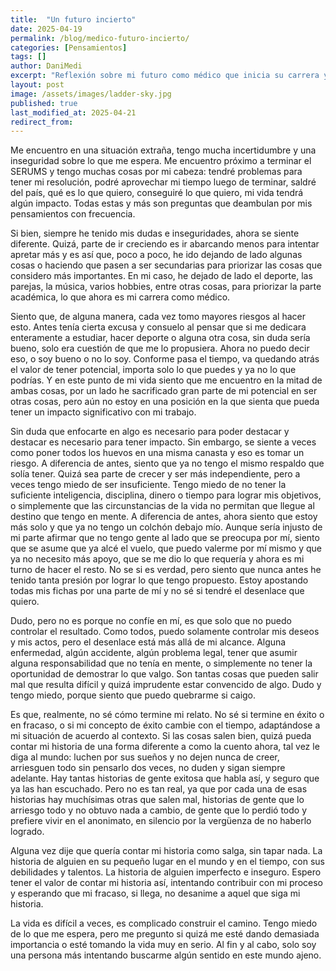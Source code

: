 ```yaml
---
title:  "Un futuro incierto"
date: 2025-04-19
permalink: /blog/medico-futuro-incierto/
categories: [Pensamientos]
tags: []
author: DaniMedi
excerpt: "Reflexión sobre mi futuro como médico que inicia su carrera y las cosas que siento en este momento de mi vida"
layout: post
image: /assets/images/ladder-sky.jpg
published: true
last_modified_at: 2025-04-21
redirect_from:
---
```


Me encuentro en una situación extraña, tengo mucha incertidumbre y una inseguridad sobre lo que me espera. Me encuentro próximo a terminar el SERUMS y tengo muchas cosas por mi cabeza: tendré problemas para tener mi resolución, podré aprovechar mi tiempo luego de terminar, saldré del país, qué es lo que quiero, conseguiré lo que quiero, mi vida tendrá algún impacto. Todas estas y más son preguntas que deambulan por mis pensamientos con frecuencia.

Si bien, siempre he tenido mis dudas e inseguridades, ahora se siente diferente. Quizá, parte de ir creciendo es ir abarcando menos para intentar apretar más y es así que, poco a poco, he ido dejando de lado algunas cosas o haciendo que pasen a ser secundarias para priorizar las cosas que considero más importantes. En mi caso, he dejado de lado el deporte, las parejas, la música, varios hobbies, entre otras cosas, para priorizar la parte académica, lo que ahora es mi carrera como médico.

Siento que, de alguna manera, cada vez tomo mayores riesgos al hacer esto. Antes tenía cierta excusa y consuelo al pensar que si me dedicara enteramente a estudiar, hacer deporte o alguna otra cosa, sin duda sería bueno, solo era cuestión de que me lo propusiera. Ahora no puedo decir eso, o soy bueno o no lo soy. Conforme pasa el tiempo, va quedando atrás el valor de tener potencial, importa solo lo que puedes y ya no lo que podrías. Y en este punto de mi vida siento que me encuentro en la mitad de ambas cosas, por un lado he sacrificado gran parte de mi potencial en ser otras cosas, pero aún no estoy en una posición en la que sienta que pueda tener un impacto significativo con mi trabajo.

Sin duda que enfocarte en algo es necesario para poder destacar y destacar es necesario para tener impacto. Sin embargo, se siente a veces como poner todos los huevos en una misma canasta y eso es tomar un riesgo. A diferencia de antes, siento que ya no tengo el mismo respaldo que solía tener. Quizá sea parte de crecer y ser más independiente, pero a veces tengo miedo de ser insuficiente. Tengo miedo de no tener la suficiente inteligencia, disciplina, dinero o tiempo para lograr mis objetivos, o simplemente que las circunstancias de la vida no permitan que llegue al destino que tengo en mente. A diferencia de antes, ahora siento que estoy más solo y que ya no tengo un colchón debajo mío. Aunque sería injusto de mi parte afirmar que no tengo gente al lado que se preocupa por mí, siento que se asume que ya alcé el vuelo, que puedo valerme por mí mismo y que ya no necesito más apoyo, que se me dio lo que requería y ahora es mi turno de hacer el resto. No se si es verdad, pero siento que nunca antes he tenido tanta presión por lograr lo que tengo propuesto. Estoy apostando todas mis fichas por una parte de mí y no sé si tendré el desenlace que quiero.

Dudo, pero no es porque no confíe en mí, es que solo que no puedo controlar el resultado. Como todos, puedo solamente controlar mis deseos y mis actos, pero el desenlace está más allá de mi alcance. Alguna enfermedad, algún accidente, algún problema legal, tener que asumir alguna responsabilidad que no tenía en mente, o simplemente no tener la oportunidad de demostrar lo que valgo. Son tantas cosas que pueden salir mal que resulta difícil y quizá imprudente estar convencido de algo. Dudo y tengo miedo, porque siento que puedo quebrarme si caigo.

Es que, realmente, no sé cómo termine mi relato. No sé si termine en éxito o en fracaso, o si mi concepto de éxito cambie con el tiempo, adaptándose a mi situación de acuerdo al contexto. Si las cosas salen bien, quizá pueda contar mi historia de una forma diferente a como la cuento ahora, tal vez le diga al mundo: luchen por sus sueños y no dejen nunca de creer, arriesguen todo sin pensarlo dos veces, no duden y sigan siempre adelante. Hay tantas historias de gente exitosa que habla así, y seguro que ya las han escuchado. Pero no es tan real, ya que por cada una de esas historias hay muchísimas otras que salen mal, historias de gente que lo arriesgo todo y no obtuvo nada a cambio, de gente que lo perdió todo y prefiere vivir en el anonimato, en silencio por la vergüenza de no haberlo logrado.

Alguna vez dije que quería contar mi historia como salga, sin tapar nada. La historia de alguien en su pequeño lugar en el mundo y en el tiempo, con sus debilidades y talentos. La historia de alguien imperfecto e inseguro. Espero tener el valor de contar mi historia así, intentando contribuir con mi proceso y esperando que mi fracaso, si llega, no desanime a aquel que siga mi historia.

La vida es difícil a veces, es complicado construir el camino. Tengo miedo de lo que me espera, pero me pregunto si quizá me esté dando demasiada importancia o esté tomando la vida muy en serio. Al fin y al cabo, solo soy una persona más intentando buscarme algún sentido en este mundo ajeno.
